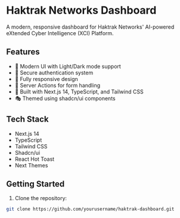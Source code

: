 # Haktrak Networks Dashboard

A modern, responsive dashboard for Haktrak Networks' AI-powered eXtended Cyber Intelligence (XCI) Platform.

## Features

- 🎨 Modern UI with Light/Dark mode support
- 🔐 Secure authentication system
- 📱 Fully responsive design
- 🎯 Server Actions for form handling
- 🚀 Built with Next.js 14, TypeScript, and Tailwind CSS
- 🎭 Themed using shadcn/ui components

## Tech Stack

- Next.js 14
- TypeScript
- Tailwind CSS
- Shadcn/ui
- React Hot Toast
- Next Themes

## Getting Started

1. Clone the repository:
```bash
git clone https://github.com/yourusername/haktrak-dashboard.git

